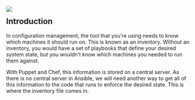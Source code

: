 <img style="float: left;" src="https://user-images.githubusercontent.com/21102559/37915472-9f254882-30e7-11e8-979b-aad02f818e60.png">

## Introduction

In configuration management, the tool that you’re using needs to know which machines it should run on. This is known as an inventory. Without an inventory, you would have
a set of playbooks that define your desired system state, but you wouldn’t know which machines you needed to run them against.

With Puppet and Chef, this information is stored on a central server. As there is no central server in Ansible, we will need another way to get all of this information to the code that runs to enforce the desired state. This is where the inventory file comes in.
